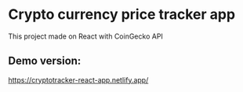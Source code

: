 # Crypto currency price tracker app

This project made on React with CoinGecko API

## Demo version:

https://cryptotracker-react-app.netlify.app/
